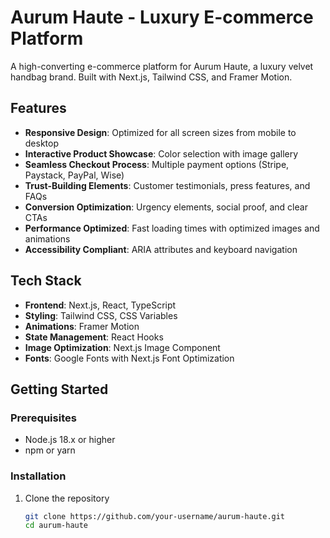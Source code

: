 # Aurum Haute - Luxury E-commerce Platform

A high-converting e-commerce platform for Aurum Haute, a luxury velvet handbag brand. Built with Next.js, Tailwind CSS, and Framer Motion.

## Features

- **Responsive Design**: Optimized for all screen sizes from mobile to desktop
- **Interactive Product Showcase**: Color selection with image gallery
- **Seamless Checkout Process**: Multiple payment options (Stripe, Paystack, PayPal, Wise)
- **Trust-Building Elements**: Customer testimonials, press features, and FAQs
- **Conversion Optimization**: Urgency elements, social proof, and clear CTAs
- **Performance Optimized**: Fast loading times with optimized images and animations
- **Accessibility Compliant**: ARIA attributes and keyboard navigation

## Tech Stack

- **Frontend**: Next.js, React, TypeScript
- **Styling**: Tailwind CSS, CSS Variables
- **Animations**: Framer Motion
- **State Management**: React Hooks
- **Image Optimization**: Next.js Image Component
- **Fonts**: Google Fonts with Next.js Font Optimization

## Getting Started

### Prerequisites

- Node.js 18.x or higher
- npm or yarn

### Installation

1. Clone the repository
   ```bash
   git clone https://github.com/your-username/aurum-haute.git
   cd aurum-haute
